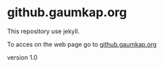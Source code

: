 # github.gaumkap.org

This repository use jekyll.

To acces on the web page go to [github.gaumkap.org](https://github.gaumkap.org)

version 1.0